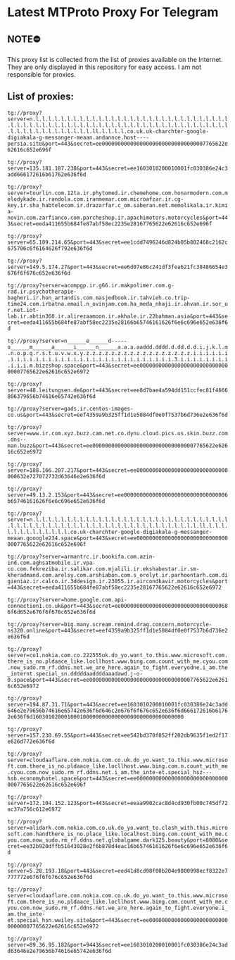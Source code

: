 # Latest MTProto Proxy For Telegram

## NOTE⛔

This proxy list is collected from the list of proxies available on the Internet. They are only displayed in this repository for easy access. I am not responsible for proxies.

## List of proxies:

`tg://proxy?server=n.l.l.l.l.l.l.l.l.l.l.l.l.l.l.l.l.l.l.l.l.l.l.l.l.l.l.l.l.l.l.l.l.l.l.l.l.l.l.l.l.l.l.l.l.l.l.l.l.l.l.l.l.l.l.l.l.l.l.l.l.l.l.l.l.l.l.l.l.l.l.l.l.l.l.l.l.l.l.l.ll.l.l.l.l.co.uk.uk-charchter-google-digiakala-g-messanger-meaan.andannce.host----persia.site&port=443&secret=ee000000000000000000000000000000007765622e62616c652e696f`

`tg://proxy?server=135.181.187.238&port=443&secret=ee1603010200010001fc030386e24c3add666172616b61762e636f6d`

`tg://proxy?server=tourlin.com.12ta.ir.phytomed.ir.chemehome.com.honarmodern.com.melodykade.ir.randola.com.iranmemar.com.microafzar.ir.cg-key.ir.sha_habtelecom.ir.drazarfar.c_om.saberan.net.memolikala.ir.kimia-novin.com.zarfianco.com.parcheshop.ir.apachimotors.motorcycles&port=443&secret=eeda411655b684fe87abf58ec2235e28167765622e62616c652e696f`

`tg://proxy?server=65.109.214.65&port=443&secret=ee1cdd7496246d824b05b802468c2162c675706c6f6164626f792e636f6d`

`tg://proxy?server=149.5.174.27&port=443&secret=ee6d07e86c241df3fea621fc38486654e3676f6f676c652e636f6d`

`tg://proxy?server=acompgp.ir.g66.ir.makpolimer.com.g-rad.ir.psychotherapie-bagheri.ir.hon_artandis.com.masjedbook.ir.tahvieh.co.trip-time24.com.irbatna.email.n_ovinjam.com.ha_meda_nhaji.ir.ahvan.ir.sor_ur.net.iot-lab.ir.abtin360.ir.alirezaamoon.ir.akhale.ir.22bahman.asia&port=443&secret=eeda411655b684fe87abf58ec2235e28166b65746161626f6e6c696e652e636f6d`

`tg://proxy?server=n______e______d-----o______m______a______i______n______a.a.a.aaddd.dddd.d.dd.d.d.i.j.k.l.m.n.o.p.q.r.s.t.u.v.w.x.y.z.z.z.z.z.z.z.z.z.z.z.z.z.z.z.z.z.i.i.i.i.i.i.i.i.i.i.i.i.i.i.i.i.i.i.i.i.i.i.i.i.i.i.i.i.i.i.i.i.3.i.i.i.i.i.i.i.i.i.i.i.m.bizzshop.space&port=443&secret=ee000000000000000000000000000000007765622e62616c652e6972`

`tg://proxy?server=48.leitungsen.de&port=443&secret=ee8d7bae4a594dd151ccfec81f4666806379656b74616e65742e636f6d`

`tg://proxy?server=gads.ir.centos-images-co.us&port=443&secret=eef4359a9b325ff1d1e5084df0e0f7537b6d736e2e636f6d`

`tg://proxy?server=www.ir.com.xyz.buzz.cam.net.co.dynu.cloud.pics.us.skin.buzz.com.dns--man.buzz&port=443&secret=ee000000000000000000000000000000007765622e62616c652e6972`

`tg://proxy?server=188.166.207.217&port=443&secret=ee00000000000000000000000000000000632e727072732d63646e2e636f6d`

`tg://proxy?server=49.13.2.153&port=443&secret=ee000000000000000000000000000000006b65746161626f6e6c696e652e636f6d`

`tg://proxy?server=n.l.l.l.l.l.l.l.l.l.l.l.l.l.l.l.l.l.l.l.l.l.l.l.l.l.l.l.l.l.l.l.l.l.l.l.l.l.l.l.l.l.l.l.l.l.l.l.l.l.l.l.l.l.l.l.l.l.l.l.l.l.ll.l.l.l.l.l.l.l.l.l.l.l.l.l.co.uk-charchter-google-digiakala-g-messanger-meaan.gooogle234.space&port=443&secret=ee000000000000000000000000000000007765622e62616c652e696f`

`tg://proxy?server=armantrc.ir.bookifa.com.azin-ind.com.aghsatmobile.ir.vpa-co.com.fekreziba.ir.salikar.com.mjalili.ir.ekshabestar.ir.sm-kheradmand.com.arelsy.com.arshiabon.com.s_orolyt.ir.parhoontarh.com.digieniaz.ir.calco.ir.3ddesign.ir.23055.ir.aircondkavir.motorcycles&port=443&secret=eeda411655b684fe87abf58ec2235e28167765622e62616c652e6972`

`tg://proxy?server=home.google.com.api-connection1.co.uk&port=443&secret=ee00000000000000000000000000000000686f6d652e676f6f676c652e636f6d`

`tg://proxy?server=big.many.scream.remind.drag.concern.motorcycle-ns320.online&port=443&secret=eef4359a9b325ff1d1e5084df0e0f7537b6d736e2e636f6d`

`tg://proxy?server=co1.nokia.com.co.222555uk.do_yo.want_to.this.www.microsoft.com.there_is_no.pldaace_like.locllhost.www.bing.com.count_with_me.cyou.com.now_sudo.rm_rf.ddns.net.we_are_here.again_to_fight.everyodne.i_am.the_internt.special_sn.dddddaaddddaaadawd.j-o-0.space&port=443&secret=ee000000000000000000000000000000007765622e62616c652e6972`

`tg://proxy?server=194.87.31.71&port=443&secret=ee1603010200010001fc030386e24c3add646e2e79656b74616e65742e636f6d646c2e676f6f676c652e636f6d666172616b61762e636f6d160301020001000100000000000000000000000000000000`

`tg://proxy?server=157.230.69.55&port=443&secret=ee542bd370f852ff202db9635f1ed2f17e626d772e636f6d`

`tg://proxy?server=cloudaaflare.com.nokia.com.co.uk.do_yo.want_to.this.www.microsoft.com.there_is_no.pldaace_like.locllhost.www.bing.com.n.count_with_me.cyou.com.now_sudo.rm_rf.ddns.net.i_am.the_inte-et.special_hsz---hsb.economyhotel.space&port=443&secret=ee000000000000000000000000000000007765622e62616c652e696f`

`tg://proxy?server=172.104.152.123&port=443&secret=eeaa9902cac8d4cd930fb00c745df72ac37a756c612e6972`

`tg://proxy?server=alidark.com.nokia.com.co.uk.do_yo.want_to.clash_with.this.microsoft.com.handthere_is_no.place_like.localhost.bing.com.count_with_me.cyou.com.now_sudo.rm_rf.ddns.net.globalgame.dark125.beauty&port=8080&secret=ee32b920dffb51643028e2f6b878d4eac16b65746161626f6e6c696e652e636f6d`

`tg://proxy?server=5.28.193.18&port=443&secret=eed41d8cd98f00b204e9800998ecf8322e7777772e676f6f676c652e636f6d`

`tg://proxy?server=cloudaaflare.com.nokia.com.co.uk.do_yo.want_to.this.www.microsoft.com.there_is_no.pldaace_like.locllhost.www.bing.com.count_with_me.cyou.com.now_sudo.rm_rf.ddns.net.we_are_here.again_to_fight.everyone.i_am.the_inte-et.special_hsn.wwiley.site&port=443&secret=ee000000000000000000000000000000007765622e62616c652e6972`

`tg://proxy?server=89.36.95.182&port=9443&secret=ee1603010200010001fc030386e24c3add63646e2e79656b74616e65742e636f6d`

